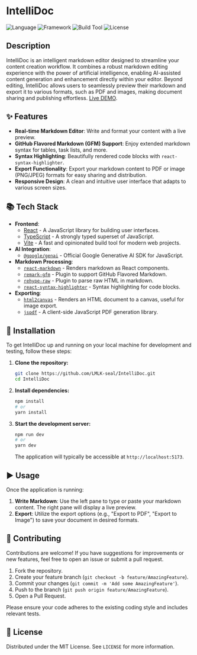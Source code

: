 # IntelliDoc

![Language](https://img.shields.io/badge/Language-TypeScript-blue.svg)
![Framework](https://img.shields.io/badge/Framework-React-61DAFB.svg)
![Build Tool](https://img.shields.io/badge/Build%20Tool-Vite-purple.svg)
![License](https://img.shields.io/badge/License-MIT-green.svg)

## Description

IntelliDoc is an intelligent markdown editor designed to streamline your content creation workflow. It combines a robust markdown editing experience with the power of artificial intelligence, enabling AI-assisted content generation and enhancement directly within your editor. Beyond editing, IntelliDoc allows users to seamlessly preview their markdown and export it to various formats, such as PDF and images, making document sharing and publishing effortless.
[Live DEMO](quiet-kleicha-3fa3d6.netlify.app/).

## ✨ Features

*   **Real-time Markdown Editor**: Write and format your content with a live preview.
*   **GitHub Flavored Markdown (GFM) Support**: Enjoy extended markdown syntax for tables, task lists, and more.
*   **Syntax Highlighting**: Beautifully rendered code blocks with `react-syntax-highlighter`.
*   **Export Functionality**: Export your markdown content to PDF or image (PNG/JPEG) formats for easy sharing and distribution.
*   **Responsive Design**: A clean and intuitive user interface that adapts to various screen sizes.

## 📚 Tech Stack

*   **Frontend**:
    *   [React](https://react.dev/) - A JavaScript library for building user interfaces.
    *   [TypeScript](https://www.typescriptlang.org/) - A strongly typed superset of JavaScript.
    *   [Vite](https://vitejs.dev/) - A fast and opinionated build tool for modern web projects.
*   **AI Integration**:
    *   [`@google/genai`](https://github.com/google/generative-ai-js) - Official Google Generative AI SDK for JavaScript.
*   **Markdown Processing**:
    *   [`react-markdown`](https://github.com/remarkjs/react-markdown) - Renders markdown as React components.
    *   [`remark-gfm`](https://github.com/remarkjs/remark-gfm) - Plugin to support GitHub Flavored Markdown.
    *   [`rehype-raw`](https://github.com/rehypejs/rehype-raw) - Plugin to parse raw HTML in markdown.
    *   [`react-syntax-highlighter`](https://github.com/react-syntax-highlighter/react-syntax-highlighter) - Syntax highlighting for code blocks.
*   **Exporting**:
    *   [`html2canvas`](https://html2canvas.hertzen.com/) - Renders an HTML document to a canvas, useful for image export.
    *   [`jspdf`](https://raw.githack.com/MrRio/jsPDF/master/docs/index.html) - A client-side JavaScript PDF generation library.

## 🚀 Installation

To get IntelliDoc up and running on your local machine for development and testing, follow these steps:

1.  **Clone the repository:**
    ```bash
    git clone https://github.com/LMLK-seal/IntelliDoc.git
    cd IntelliDoc
    ```

2.  **Install dependencies:**
    ```bash
    npm install
    # or
    yarn install
    ```

3.  **Start the development server:**
    ```bash
    npm run dev
    # or
    yarn dev
    ```
    The application will typically be accessible at `http://localhost:5173`.

## ▶️ Usage

Once the application is running:

1.  **Write Markdown**: Use the left pane to type or paste your markdown content. The right pane will display a live preview.
2.  **Export**: Utilize the export options (e.g., "Export to PDF", "Export to Image") to save your document in desired formats.

## 🤝 Contributing

Contributions are welcome! If you have suggestions for improvements or new features, feel free to open an issue or submit a pull request.

1.  Fork the repository.
2.  Create your feature branch (`git checkout -b feature/AmazingFeature`).
3.  Commit your changes (`git commit -m 'Add some AmazingFeature'`).
4.  Push to the branch (`git push origin feature/AmazingFeature`).
5.  Open a Pull Request.

Please ensure your code adheres to the existing coding style and includes relevant tests.

## 📝 License

Distributed under the MIT License. See `LICENSE` for more information.
